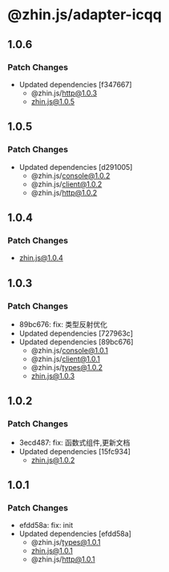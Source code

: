 # @zhin.js/adapter-icqq

## 1.0.6

### Patch Changes

- Updated dependencies [f347667]
  - @zhin.js/http@1.0.3
  - zhin.js@1.0.5

## 1.0.5

### Patch Changes

- Updated dependencies [d291005]
  - @zhin.js/console@1.0.2
  - @zhin.js/client@1.0.2
  - @zhin.js/http@1.0.2

## 1.0.4

### Patch Changes

- zhin.js@1.0.4

## 1.0.3

### Patch Changes

- 89bc676: fix: 类型反射优化
- Updated dependencies [727963c]
- Updated dependencies [89bc676]
  - @zhin.js/console@1.0.1
  - @zhin.js/client@1.0.1
  - @zhin.js/types@1.0.2
  - zhin.js@1.0.3

## 1.0.2

### Patch Changes

- 3ecd487: fix: 函数式组件,更新文档
- Updated dependencies [15fc934]
  - zhin.js@1.0.2

## 1.0.1

### Patch Changes

- efdd58a: fix: init
- Updated dependencies [efdd58a]
  - @zhin.js/types@1.0.1
  - zhin.js@1.0.1
  - @zhin.js/http@1.0.1
